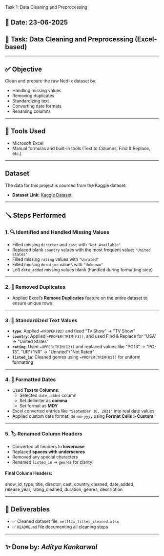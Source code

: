 Task 1: Data Cleaning and Preprocessing

## 📅 Date: 23-06-2025
## 📂 Task: Data Cleaning and Preprocessing (Excel-based)

---

## ✅ Objective
Clean and prepare the raw Netflix dataset by:
- Handling missing values
- Removing duplicates
- Standardizing text
- Converting date formats
- Renaming columns

---

## 🔧 Tools Used
- Microsoft Excel  
- Manual formulas and built-in tools (Text to Columns, Find & Replace, etc.)

---

## Dataset

The data for this project is sourced from the Kaggle dataset:

- **Dataset Link:** [Kaggle Dataset](https://www.kaggle.com/datasets/shivamb/netflix-shows?resource=download)

---

## 🪛 Steps Performed

### 1. 🔍 Identified and Handled Missing Values
- Filled missing `director` and `cast` with `"Not Available"`
- Replaced blank `country` values with the most frequent value: `"United States"`
- Filled missing `rating` values with `"Unrated"`
- Filled missing `duration` values with `"Unknown"`
- Left `date_added` missing values blank (handled during formatting step)

---

### 2. 🔁 Removed Duplicates
- Applied Excel’s **Remove Duplicates** feature on the entire dataset to ensure unique rows

---

### 3. 🧼 Standardized Text Values
- **`type`**: Applied `=PROPER(B2)` and fixed "Tv Show" → "TV Show"
- **`country`**: Applied `=PROPER(TRIM(F2))`, and used Find & Replace for "USA" → "United States"
- **`rating`**: Used `=UPPER(TRIM(I2))` and replaced values like "PG13" → "PG-13", "UR"/"NR" → "Unrated"/"Not Rated"
- **`listed_in`**: Cleaned genres using `=PROPER(TRIM(K2))` for uniform formatting

---

### 4. 📅 Formatted Dates
- Used **Text to Columns**:
  - Selected `date_added` column
  - Set delimiter as **comma**
  - Set format as **MDY**
- Excel converted entries like `"September 10, 2021"` into real date values
- Applied custom date format: `dd-mm-yyyy` using **Format Cells > Custom**

---

### 5. 🏷️ Renamed Column Headers
- Converted all headers to **lowercase**
- Replaced **spaces with underscores**
- Removed any special characters
- Renamed `listed_in` → `genres` for clarity

#### Final Column Headers:
show_id, type, title, director, cast, country_cleaned, date_added, release_year, rating_cleaned, duration, genres, description


---

## 📁 Deliverables
- ✅ Cleaned dataset file: `netflix_titles_cleaned.xlsx`
- ✅ `README.md` file documenting all cleaning steps

---

## ✨ Done by: *Aditya Kankarwal*
